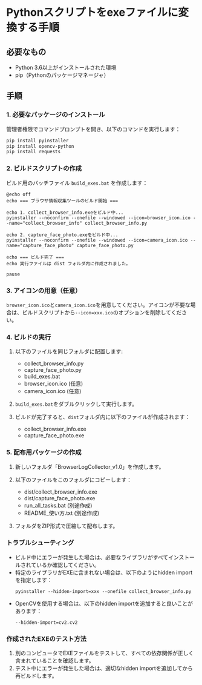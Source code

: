 # Pythonスクリプトをexeファイルに変換する手順

## 必要なもの
- Python 3.6以上がインストールされた環境
- pip（Pythonのパッケージマネージャ）

## 手順

### 1. 必要なパッケージのインストール

管理者権限でコマンドプロンプトを開き、以下のコマンドを実行します：

```bash
pip install pyinstaller
pip install opencv-python
pip install requests
```

### 2. ビルドスクリプトの作成

ビルド用のバッチファイル `build_exes.bat` を作成します：

```batch
@echo off
echo === ブラウザ情報収集ツールのビルド開始 ===

echo 1. collect_browser_info.exeをビルド中...
pyinstaller --noconfirm --onefile --windowed --icon=browser_icon.ico --name="collect_browser_info" collect_browser_info.py

echo 2. capture_face_photo.exeをビルド中...
pyinstaller --noconfirm --onefile --windowed --icon=camera_icon.ico --name="capture_face_photo" capture_face_photo.py

echo === ビルド完了 ===
echo 実行ファイルは dist フォルダ内に作成されました。

pause
```

### 3. アイコンの用意（任意）

`browser_icon.ico`と`camera_icon.ico`を用意してください。アイコンが不要な場合は、ビルドスクリプトから`--icon=xxx.ico`のオプションを削除してください。

### 4. ビルドの実行

1. 以下のファイルを同じフォルダに配置します:
   - collect_browser_info.py
   - capture_face_photo.py
   - build_exes.bat
   - browser_icon.ico (任意)
   - camera_icon.ico (任意)

2. `build_exes.bat`をダブルクリックして実行します。

3. ビルドが完了すると、`dist`フォルダ内に以下のファイルが作成されます：
   - collect_browser_info.exe
   - capture_face_photo.exe

### 5. 配布用パッケージの作成

1. 新しいフォルダ「BrowserLogCollector_v1.0」を作成します。

2. 以下のファイルをこのフォルダにコピーします：
   - dist/collect_browser_info.exe
   - dist/capture_face_photo.exe
   - run_all_tasks.bat (別途作成)
   - README_使い方.txt (別途作成)

3. フォルダをZIP形式で圧縮して配布します。

### トラブルシューティング

- ビルド中にエラーが発生した場合は、必要なライブラリがすべてインストールされているか確認してください。
- 特定のライブラリがEXEに含まれない場合は、以下のようにhidden importを指定します：
  ```
  pyinstaller --hidden-import=xxx --onefile collect_browser_info.py
  ```
- OpenCVを使用する場合は、以下のhidden importを追加すると良いことがあります：
  ```
  --hidden-import=cv2.cv2
  ```

### 作成されたEXEのテスト方法

1. 別のコンピュータでEXEファイルをテストして、すべての依存関係が正しく含まれていることを確認します。
2. テスト中にエラーが発生した場合は、適切なhidden importを追加してから再ビルドします。